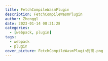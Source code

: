 ```yaml
---
title: FetchCompileWasmPlugin
description: FetchCompileWasmPlugin
author: Zhenggl
date: 2023-01-14 08:31:28
categories:
  - [webpack, plugin]
tags:
  - webpack
  - plugin
cover_picture: FetchCompileWasmPlugin封面.png
---
```

